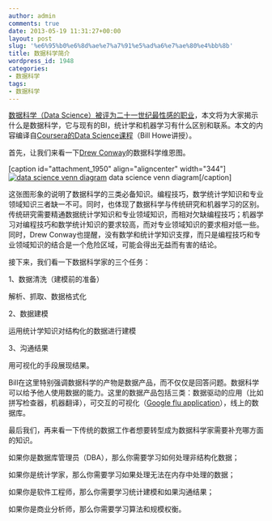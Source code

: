 ```yaml
---
author: admin
comments: true
date: 2013-05-19 11:31:27+00:00
layout: post
slug: '%e6%95%b0%e6%8d%ae%e7%a7%91%e5%ad%a6%e7%ae%80%e4%bb%8b'
title: 数据科学简介
wordpress_id: 1948
categories:
- 数据科学
tags:
- 数据科学
---
```


[数据科学（Data Science）被评为二十一世纪最性感的职业](http://www.36kr.com/p/157106.html)，本文将为大家揭示什么是数据科学，它与现有的BI，统计学和机器学习有什么区别和联系。本文的内容编译自[Coursera的Data Science课程](https://class.coursera.org/datasci-001)（Bill Howe讲授）。

首先，让我们来看一下[Drew Conway](http://drewconway.com)的数据科学维恩图。

[caption id="attachment_1950" align="aligncenter" width="344"][![data science venn diagram](http://www.cloga.info/wp-content/uploads/2013/05/data-science-venn.png)](http://www.cloga.info/wp-content/uploads/2013/05/data-science-venn.png) data science venn diagram[/caption]

<!-- more -->

这张图形象的说明了数据科学的三类必备知识。编程技巧，数学统计学知识和专业领域知识三者缺一不可。同时，也体现了数据科学与传统研究和机器学习的区别。传统研究需要精通数据统计学知识和专业领域知识，而相对欠缺编程技巧；机器学习对编程技巧和数学统计知识的要求较高，而对专业领域知识的要求相对低一些。同时，Drew Conway也提醒，没有数学和统计学知识支撑，而只是编程技巧和专业领域知识的结合是一个危险区域，可能会得出无益而有害的结论。

接下来，我们看一下数据科学家的三个任务：

1、数据清洗（建模前的准备）

解析、抓取、数据格式化

2、数据建模

运用统计学知识对结构化的数据进行建模

3、沟通结果

用可视化的手段展现结果。

Bill在这里特别强调数据科学的产物是数据产品，而不仅仅是回答问题。数据科学可以给予他人使用数据的能力。这里的数据产品包括三类：数据驱动的应用（比如拼写检查器，机器翻译），可交互的可视化（[Google flu application](http://www.google.org/flutrends/)），线上的数据库。

最后我们，再来看一下传统的数据工作者想要转型成为数据科学家需要补充哪方面的知识。

如果你是数据库管理员（DBA），那么你需要学习如何处理非结构化数据；

如果你是统计学家，那么你需要学习如果处理无法在内存中处理的数据；

如果你是软件工程师，那么你需要学习统计建模和如果沟通结果；

如果你是商业分析师，那么你需要学习算法和规模权衡。


